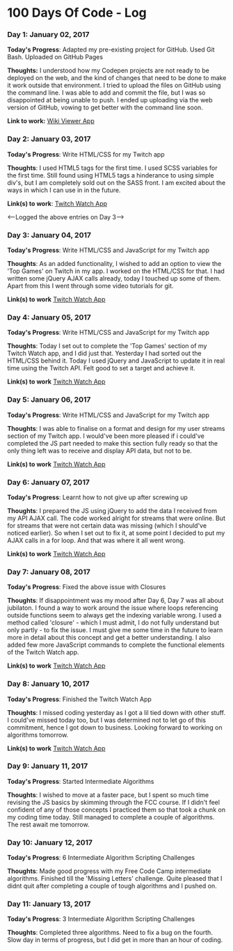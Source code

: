 # 100 Days Of Code - Log

### Day 1: January 02, 2017

**Today's Progress**: Adapted my pre-existing project for GitHub. Used Git Bash. Uploaded on GitHub Pages

**Thoughts:** I understood how my Codepen projects are not ready to be deployed on the web, and the kind of changes that need to be done to make it work outside that environment. I tried to upload the files on GitHub using the command line. I was able to add and commit the file, but I was so disappointed at being unable to push. I ended up uploading via the web version of GitHub, vowing to get better with the command line soon.

**Link to work:** [Wiki Viewer App](https://bluecodea.github.io/wiki-viewer/)

### Day 2: January 03, 2017

**Today's Progress**: Write HTML/CSS for my Twitch app

**Thoughts**: I used HTML5 tags for the first time. I used SCSS variables for the first time. Still found using HTML5 tags a hinderance to using simple div's, but I am completely sold out on the SASS front. I am excited about the ways in which I can use in in the future. 

**Link(s) to work**: [Twitch Watch App](http://codepen.io/BluecodeA/pen/BQGYBz)

<--Logged the above entries on Day 3-->

### Day 3: January 04, 2017

**Today's Progress**: Write HTML/CSS and JavaScript for my Twitch app

**Thoughts**: As an added functionality, I wished to add an option to view the 'Top Games' on Twitch in my app. I worked on the HTML/CSS for that. I had written some jQuery AJAX calls already, today I touched up some of them. Apart from this I went through some video tutorials for git.

**Link(s) to work** [Twitch Watch App](http://codepen.io/BluecodeA/pen/BQGYBz)

### Day 4: January 05, 2017

**Today's Progress**: Write HTML/CSS and JavaScript for my Twitch app

**Thoughts**: Today I set out to complete the 'Top Games' section of my Twitch Watch app, and I did just that. Yesterday I had sorted out the HTML/CSS behind it. Today I used jQuery and JavaScript to update it in real time using the Twitch API. Felt good to set a target and achieve it.

**Link(s) to work** [Twitch Watch App](http://codepen.io/BluecodeA/pen/BQGYBz)

### Day 5: January 06, 2017

**Today's Progress**: Write HTML/CSS and JavaScript for my Twitch app

**Thoughts**: I was able to finalise on a format and design for my user streams section of my Twitch app. I would've been more pleased if i could've completed the JS part needed to make this section fully ready so that the only thing left was to receive and display API data, but not to be.

**Link(s) to work** [Twitch Watch App](http://codepen.io/BluecodeA/pen/BQGYBz)

### Day 6: January 07, 2017

**Today's Progress**: Learnt how to not give up after screwing up

**Thoughts**: I prepared the JS using jQuery to add the data I received from my API AJAX call. The code worked alright for streams that were online. But for streams that were not certain data was missing (which I should've noticed earlier). So when I set out to fix it, at some point I decided to put my AJAX calls in a for loop. And that was where it all went wrong.

**Link(s) to work** [Twitch Watch App](http://codepen.io/BluecodeA/pen/BQGYBz)

### Day 7: January 08, 2017

**Today's Progress**: Fixed the above issue with Closures

**Thoughts**: If disappointment was my mood after Day 6, Day 7 was all about jubilaton. I found a way to work around the issue where loops referencing outside functions seem to always get the indexing variable wrong. I used a method called 'closure' - which I must admit, I do not fully understand but only partly - to fix the issue. I must give me some time in the future to learn more in detail about this concept and get a better understanding. I also added few more JavaScript commands to complete the functional elements of the Twitch Watch app. 

**Link(s) to work** [Twitch Watch App](http://codepen.io/BluecodeA/pen/BQGYBz)

### Day 8: January 10, 2017

**Today's Progress**: Finished the Twitch Watch App

**Thoughts**: I missed coding yesterday as I got a lil tied down with other stuff. I could've missed today too, but I was determined not to let go of this commitment, hence I got down to business. Looking forward to working on algorithms tomorrow.

**Link(s) to work** [Twitch Watch App](http://codepen.io/BluecodeA/pen/BQGYBz)

### Day 9: January 11, 2017

**Today's Progress**: Started Intermediate Algorithms

**Thoughts**: I wished to move at a faster pace, but I spent so much time revising the JS basics by skimming through the FCC course. If I didn't feel confident of any of those concepts I practiced them so that took a chunk on my coding time today. Still managed to complete a couple of algorithms. The rest await me tomorrow.

### Day 10: January 12, 2017

**Today's Progress**: 6 Intermediate Algorithm Scripting Challenges

**Thoughts**: Made good progress with my Free Code Camp intermediate algorithms. Finished till the 'Missing Letters' challenge. Quite pleased that I didnt quit after completing a couple of tough algorithms and I pushed on.

### Day 11: January 13, 2017

**Today's Progress**: 3 Intermediate Algorithm Scripting Challenges

**Thoughts**: Completed three algorithms. Need to fix a bug on the fourth. Slow day in terms of progress, but I did get in more than an hour of coding.
